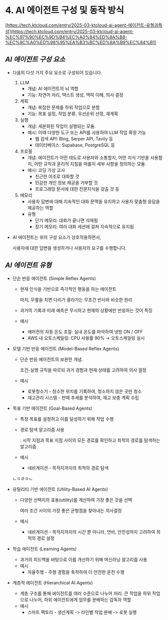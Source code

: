 # 4. AI 에이전트 구성 및 동작 방식

[https://tech.ktcloud.com/entry/2025-03-ktcloud-ai-agent-에이전트-유형과특성](https://tech.ktcloud.com/entry/2025-03-ktcloud-ai-agent-%EC%97%90%EC%9D%B4%EC%A0%84%ED%8A%B8-%EC%9C%A0%ED%98%95%EA%B3%BC%ED%8A%B9%EC%84%B1)

## *AI 에이전트 구성 요소*

- 다음의 다섯 가지 주요 요소로 구성되어 있습니다.
    1. LLM
        - 개념: AI 에이전트의 뇌 역할
        - 기능: 자연어 처리, 텍스트 생성, 맥락 이해, 의사 결정
    2. 계획
        - 개념: 복잡한 문제를 하위 작업으로 분할
        - 기능: 목표 설정, 작업 분류, 우선순위 선정, 재계획
    3. 실행
        - 개념: 세분화된 작업이 실행되는 모듈.
        - 예시: 이때 다양한 도구 또는 API를 사용하여 LLM 작업 확장 가능
            - 웹 검색 API: Bing, Serper API, Tavily 등
            - 데이터베이스: Supabase, PostgreSQL 등
    4. 프로필
        - 개념: 에이전트가 어떤 태도로 사용자와 소통할지, 어떤 지식 기반을 사용할지, 어떤 규칙과 윤리적 지침을 따를지 세부 사항을 정의하는 모듈.
        - 예시: 코딩 가상 교사
            - 친근한 어조로 대화할 것
            - 민감한 개인 정보 제공을 거부할 것
            - 프로그래밍 문서에 대한 전문지식을 갖출 것 등
    5. 메모리
        - 사용자 답변에 대해 지속적인 대화 문맥을 유지하고 사용자 맞춤형 응답을 제공하는 역할
        - 유형
            - 단기 메모리: 대화가 끝나면 삭제됨
            - 장기 메모리: 여러 대화 세션에 걸쳐 지속적으로 유지됨

- AI 에이전트는 위의 구성 요소가 상호작용하면서,
    
    사용자에 대한 답변을 생성하거나 사용자의 요구를 수행합니다.
    

## *AI 에이전트 유형*

- 단순 반응 에이전트 (Simple Reflex Agents)
    - 현재 인식을 기반으로 즉각적인 행동을 하는 에이전트
        
        마치, 무릎을 치면 다리가 올라가는 무조건 반사와 비슷한 원리
        
    - 과거의 기록과 미래 예측은 무시하고 현재의 상황에만 반응하는 것이 특징
    - 예시
        - 에어컨의 자동 온도 조절: 실내 온도를 파악하여 냉방 ON / OFF
        - AWS 내 오토스케일링: CPU 사용률 90% → 오토스케일링 실시

- 모델 기반 반응 에이전트 (Model-Based Reflex Agents)
    - 단순 반응 에이전트의 보완한 개념.
        
        조건-실행 규칙을 따르되 과거 경험과 현재 상태를 고려하여 의사 결정
        
    - 예시
        - 로봇청소기 - 청소한 위치를 기록하여, 청소하지 않은 곳만 청소
        - 재고관리 시스템 - 판매 추세를 분석하여, 재고 보충 계획 수립

- 목표 기반 에이전트 (Goal-Based Agents)
    - 특정 목표를 설정하고 이를 달성하기 위해 작업 수행
    - 경로 탐색 알고리즘 사용
        
        : 시작 지점과 목표 지점 사이의 모든 경로를 확인하고 최적의 경로를 탐색하는 알고리즘
        
    - 예시
        - 네비게이션 - 목적지까지의 최적의 경로 탐색
    
    ㄴㅇㄹㅇㄴ
    

- 유틸리티 기반 에이전트 (Utility-Based AI Agents)
    - 다양한 선택지의 효용(utility)를 계산하여 가장 좋은 것을 선택
        
        여러 조건 사이의 가장 좋은 균형점을 찾아내는 의사결정
        
    - 예시
        - 네비게이션 - 목적지까지의 시간 뿐 아니라, 연비, 안전성까지 고려하여 최적의 경로 설정
    
- 학습 에이전트 (Learning Agents)
    - 과거의 피드백을 바탕으로 이를 개선하기 위해 머신러닝 알고리즘 사용
    - 예시
        - 자율주행 - 주행 경험을 축적하여 더 안전한 운전 수행

- 계층적 에이전트 (Hierarchical AI Agents)
    - 계층 구조를 통해 에이전트를 여러 수준으로 나누어 처리.
    큰 작업을 하위 작업으로 나누어, 하위 에이전트에게 업무를 분배하는 감독자 역할
    - 예시
        - 스마트 팩토리 - 생산계획 -> 라인별 작업 분배 -> 로봇 실행